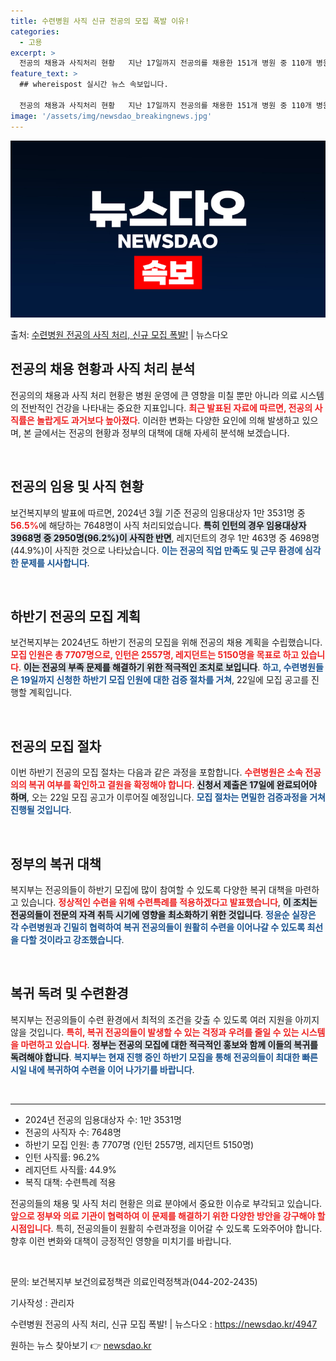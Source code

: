 ```yaml
---
title: 수련병원 사직 신규 전공의 모집 폭발 이유!
categories:
  - 고용
excerpt: >
  전공의 채용과 사직처리 현황   지난 17일까지 전공의를 채용한 151개 병원 중 110개 병원에서 사직처리…
feature_text: >
  ## whereispost 실시간 뉴스 속보입니다.

  전공의 채용과 사직처리 현황   지난 17일까지 전공의를 채용한 151개 병원 중 110개 병원에서 사직처리…
image: '/assets/img/newsdao_breakingnews.jpg'
---
```


![뉴스다오 속보](/assets/img/newsdao_breakingnews.jpg)

<p>출처: <a href="https://newsdao.kr/4947" rel="dofollow">수련병원 전공의 사직 처리, 신규 모집 폭발!</a> | 뉴스다오</p>

<h2 data-ke-size="size26">전공의 채용 현황과 사직 처리 분석</h2>

<p data-ke-size="size16">전공의의 채용과 사직 처리 현황은 병원 운영에 큰 영향을 미칠 뿐만 아니라 의료 시스템의 전반적인 건강을 나타내는 중요한 지표입니다. <b><span style="color: #ee2323;">최근 발표된 자료에 따르면, 전공의 사직률은 놀랍게도 과거보다 높아졌다</span></b>. 이러한 변화는 다양한 요인에 의해 발생하고 있으며, 본 글에서는 전공의 현황과 정부의 대책에 대해 자세히 분석해 보겠습니다.</p>

<p data-ke-size="size16">&nbsp;</p>

<h2 data-ke-size="size26"> 전공의 임용 및 사직 현황 </h2>

<p data-ke-size="size16">보건복지부의 발표에 따르면, 2024년 3월 기준 전공의 임용대상자 1만 3531명 중 <b><span style="color: #ee2323;">56.5%</span></b>에 해당하는 7648명이 사직 처리되었습니다. <b><span style="background-color: #21538527;">특히 인턴의 경우 임용대상자 3968명 중 2950명(96.2%)이 사직한 반면</span></b>, 레지던트의 경우 1만 463명 중 4698명(44.9%)이 사직한 것으로 나타났습니다. <b><span style="color: #1a5490;">이는 전공의 직업 만족도 및 근무 환경에 심각한 문제를 시사합니다</span></b>.</p>

<p data-ke-size="size16">&nbsp;</p>

<h2 data-ke-size="size26"> 하반기 전공의 모집 계획 </h2>

<p data-ke-size="size16">보건복지부는 2024년도 하반기 전공의 모집을 위해 전공의 채용 계획을 수립했습니다. <b><span style="color: #ee2323;">모집 인원은 총 7707명으로, 인턴은 2557명, 레지던트는 5150명을 목표로 하고 있습니다</span></b>. <b><span style="background-color: #21538527;">이는 전공의 부족 문제를 해결하기 위한 적극적인 조치로 보입니다</span></b>. <b><span style="color: #1a5490;">하고, 수련병원들은 19일까지 신청한 하반기 모집 인원에 대한 검증 절차를 거쳐</span></b>, 22일에 모집 공고를 진행할 계획입니다.</p>

<p data-ke-size="size16">&nbsp;</p>

<h2 data-ke-size="size26"> 전공의 모집 절차 </h2>

<p data-ke-size="size16">이번 하반기 전공의 모집 절차는 다음과 같은 과정을 포함합니다. <b><span style="color: #ee2323;">수련병원은 소속 전공의의 복귀 여부를 확인하고 결원을 확정해야 합니다</span></b>. <b><span style="background-color: #21538527;">신청서 제출은 17일에 완료되어야 하며</span></b>, 오는 22일 모집 공고가 이루어질 예정입니다. <b><span style="color: #1a5490;">모집 절차는 면밀한 검증과정을 거쳐 진행될 것입니다</span></b>.</p>

<p data-ke-size="size16">&nbsp;</p>

<h2 data-ke-size="size26"> 정부의 복귀 대책 </h2>

<p data-ke-size="size16">복지부는 전공의들이 하반기 모집에 많이 참여할 수 있도록 다양한 복귀 대책을 마련하고 있습니다. <b><span style="color: #ee2323;">정상적인 수련을 위해 수련특례를 적용하겠다고 발표했습니다</span></b>, <b><span style="background-color: #21538527;">이 조치는 전공의들이 전문의 자격 취득 시기에 영향을 최소화하기 위한 것입니다</span></b>. <b><span style="color: #1a5490;">정윤순 실장은 각 수련병원과 긴밀히 협력하여 복귀 전공의들이 원활히 수련을 이어나갈 수 있도록 최선을 다할 것이라고 강조했습니다</span></b>.</p>

<p data-ke-size="size16">&nbsp;</p>

<h2 data-ke-size="size26"> 복귀 독려 및 수련환경 </h2>

<p data-ke-size="size16">복지부는 전공의들이 수련 환경에서 최적의 조건을 갖출 수 있도록 여러 지원을 아끼지 않을 것입니다. <b><span style="color: #ee2323;">특히, 복귀 전공의들이 발생할 수 있는 걱정과 우려를 줄일 수 있는 시스템을 마련하고 있습니다</span></b>. <b><span style="background-color: #21538527;"> 정부는 전공의 모집에 대한 적극적인 홍보와 함께 이들의 복귀를 독려해야 합니다</span></b>. <b><span style="color: #1a5490;">복지부는 현재 진행 중인 하반기 모집을 통해 전공의들이 최대한 빠른 시일 내에 복귀하여 수련을 이어 나가기를 바랍니다</span></b>.</p>

<p data-ke-size="size16">&nbsp;</p>

<hr>

<ul>
<li> 2024년 전공의 임용대상자 수: 1만 3531명</li>
<li> 전공의 사직자 수: 7648명</li>
<li> 하반기 모집 인원: 총 7707명 (인턴 2557명, 레지던트 5150명)</li>
<li> 인턴 사직률: 96.2%</li>
<li> 레지던트 사직률: 44.9%</li>
<li> 복직 대책: 수련특례 적용</li>
</ul>

<p data-ke-size="size16">전공의들의 채용 및 사직 처리 현황은 의료 분야에서 중요한 이슈로 부각되고 있습니다. <b><span style="color: #ee2323;">앞으로 정부와 의료 기관이 협력하여 이 문제를 해결하기 위한 다양한 방안을 강구해야 할 시점입니다</span></b>. 특히, 전공의들이 원활히 수련과정을 이어갈 수 있도록 도와주어야 합니다. 향후 이런 변화와 대책이 긍정적인 영향을 미치기를 바랍니다.</p>

<p data-ke-size="size16">&nbsp;</p>

<p data-ke-size="size16">문의: 보건복지부 보건의료정책관 의료인력정책과(044-202-2435)</p>
<p data-ke-size="size16">기사작성 : 관리자</p>
<p data-ke-size="size16">수련병원 전공의 사직 처리, 신규 모집 폭발! | 뉴스다오 : <a href="https://newsdao.kr/4947">https://newsdao.kr/4947</a></p> 

원하는 뉴스 찾아보기 👉 <a href="https://newsdao.kr" rel="dofollow">newsdao.kr</a>


